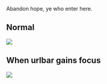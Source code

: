 Abandon hope, ye who enter here.

## Normal

![](https://i.imgur.com/6USAr2N.png)

## When urlbar gains focus

![](https://i.imgur.com/WNGSBK1.png)
